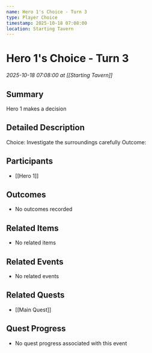 ```yaml
---
name: Hero 1's Choice - Turn 3
type: Player Choice
timestamp: 2025-10-18 07:08:00
location: Starting Tavern
---
```


# Hero 1's Choice - Turn 3

*2025-10-18 07:08:00 at [[Starting Tavern]]*

## Summary
Hero 1 makes a decision

## Detailed Description
Choice: Investigate the surroundings carefully
Outcome: 

## Participants
- [[Hero 1]]

## Outcomes
- No outcomes recorded

## Related Items
- No related items

## Related Events
- No related events

## Related Quests
- [[Main Quest]]

## Quest Progress
- No quest progress associated with this event
